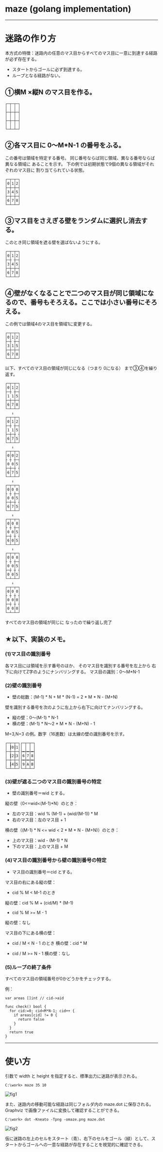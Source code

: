 ﻿# maze (golang implementation)

----

# 迷路の作り方

本方式の特徴：迷路内の任意のマス目からすべてのマス目に一意に到達する経路が必ず存在する。
* スタートからゴールに必ず到達する。
* ループとなる経路がない。

## ①横M ×縦N のマス目を作る。

```
┌─┬─┬─┐
│ │ │ │
├─┼─┼─┤
│ │ │ │
├─┼─┼─┤
│ │ │ │
└─┴─┴─┘
```

## ②各マス目に 0～M*N-1 の番号をふる。

この番号は領域を特定する番号。
同じ番号ならば同じ領域、異なる番号ならば異なる領域に
あることを示す。
下の例では初期状態で9個の異なる領域がそれぞれのマス目に
割り当てられている状態。

```
┌─┬─┬─┐
│0│1│2│
├─┼─┼─┤
│3│4│5│
├─┼─┼─┤
│6│7│8│
└─┴─┴─┘
```

## ③マス目をさえぎる壁をランダムに選択し消去する。

このとき同じ領域を遮る壁を選ばないようにする。
```
┌─┬─┬─┐
│0│1│2│
├─┼ ┼─┤
│3│4│5│
├─┼─┼─┤
│6│7│8│
└─┴─┴─┘
```

## ④壁がなくなることで二つのマス目が同じ領域になるので、番号もそろえる。ここでは小さい番号にそろえる。

この例では領域4のマス目を領域1に変更する。
```
┌─┬─┬─┐
│0│1│2│
├─┼ ┼─┤
│3│1│5│
├─┼─┼─┤
│6│7│8│
└─┴─┴─┘
```

以下、すべてのマス目の領域が同じになる（つまり 0になる）
まで③④を繰り返す。
```
┌─┬─┬─┐
│0│1│2│
├─┼ ┼─┤
│1 1│5│
├─┼─┼─┤
│6│7│8│
└─┴─┴─┘
   ↓
┌─┬─┬─┐
│0│1│2│
├─┼ ┼─┤
│1 1│5│
├─┼─┼ ┤
│6│7│5│
└─┴─┴─┘
   ↓
┌─┬─┬─┐
│0│0│2│
├ ┼ ┼─┤
│0 0│5│
├─┼─┼ ┤
│6│7│5│
└─┴─┴─┘
   ↓
┌─┬─┬─┐
│0│0 0│
├ ┼ ┼─┤
│0 0│5│
├─┼─┼ ┤
│6│7│5│
└─┴─┴─┘
   ↓
┌─┬─┬─┐
│0│0 0│
├ ┼ ┼─┤
│0 0│5│
├─┼ ┼ ┤
│6│0│5│
└─┴─┴─┘
   ↓
┌─┬─┬─┐
│0│0 0│
├ ┼ ┼─┤
│0 0│5│
├─┼ ┼ ┤
│0 0│5│
└─┴─┴─┘
   ↓
┌─┬─┬─┐
│0│0 0│
├ ┼ ┼ ┤
│0 0│0│
├─┼ ┼ ┤
│0 0│0│
└─┴─┴─┘
```

すべてのマス目の領域が同じに
なったので繰り返し完了


## ★以下、実装のメモ。

### (1)マス目の識別番号

各マス目には領域を示す番号のほか、
そのマス目を識別する番号を左上から
右下に向けてZ字のようにナンバリングする。
マス目の識別：0～M*N-1

### (2)壁の識別番号

* 壁の総数：(M-1) * N + M * (N-1) = 2 * M * N - (M+N)

壁を識別する番号を次のように左上から右下に向けてナンバリングする。

* 縦の壁：0～(M-1) * N-1
* 横の壁：(M-1) * N～2 * M * N - (M+N) - 1

M=3,N=3 の例。数字（16進数）は太線の壁の識別番号を示す。
```
┌─┬─┬─┐┌─┬─┬─┐
│ ┃0┃1││ │ │ │
├─┼─┼─┤├━┼━┼━┤
│ ┃2┃3││6│7│8│
├─┼─┼─┤├━┼━┼━┤
│ ┃4┃5││9│A│B│
└─┴─┴─┘└─┴─┴─┘
```

### (3)壁が遮る二つのマス目の識別番号の特定

* 壁の識別番号＝wid とする。

縦の壁（0<=wid<(M-1)*N）のとき：

* 左のマス目：wid % (M-1) + (wid/(M-1)) * M
* 右のマス目：左のマス目 + 1

横の壁（(M-1) * N <= wid < 2 * M * N - (M+N)）のとき：

* 上のマス目：wid - (M-1) * N
* 下のマス目：上のマス目 + M

### (4)マス目の識別番号から壁の識別番号の特定

* マス目の識別番号＝cid とする。

マス目の右にある縦の壁：

* cid % M < M-1 のとき

 縦の壁：cid % M + (cid/M) * (M-1)

* cid % M >= M - 1

 縦の壁：なし

マス目の下にある横の壁：

* cid / M < N - 1 のとき
 横の壁：cid * M

* cid / M >= N - 1
 横の壁：なし

### (5)ループの終了条件

すべてのマス目の領域番号が0かどうかをチェックする。

例：
```
var areas []int // cid->aid

func check() bool {
  for cid:=0; cid<M*N-1; cid++ {
    if areas[cid] != 0 {
      return false
    }
  }
  return true
}
```

----

# 使い方

引数で width と height を指定すると、標準出力に迷路が表示される。

```
C:\work> maze 35 10
```

![fig1](fig1.png)

また、迷路内の移動可能な経路は同じフォルダ内の maze.dot に保存される。
Graphviz で画像ファイルに変換して確認することができる。

```
C:\work> dot -Kneato -Tpng -omaze.png maze.dot
```

![fig2](fig2.png)

仮に迷路の左上のセルをスタート（青）、右下のセルをゴール（緑）として、スタートからゴールへの一意な経路が存在することを視覚的に確認できる。
